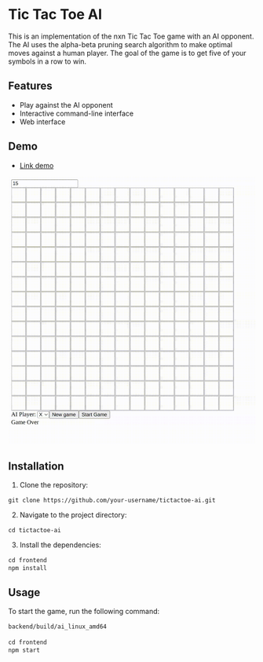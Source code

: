 # Tic Tac Toe AI

This is an implementation of the nxn Tic Tac Toe game with an AI opponent. The AI uses the alpha-beta pruning search algorithm to make optimal moves against a human player. The goal of the game is to get five of your symbols in a row to win.

## Features

- Play against the AI opponent
- Interactive command-line interface
- Web interface

## Demo

- [Link demo](http://146.190.105.246:8000/)

<div align="center">
<img src="assets/demo.gif">
</div>

## Installation

1. Clone the repository:

```shell
git clone https://github.com/your-username/tictactoe-ai.git
```

2. Navigate to the project directory:

```shell
cd tictactoe-ai
```

3. Install the dependencies:

```shell
cd frontend
npm install
```

## Usage

To start the game, run the following command:

```shell
backend/build/ai_linux_amd64

cd frontend
npm start
```
